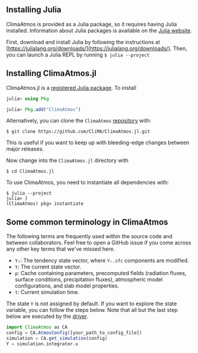 ## Installing Julia

ClimaAtmos is provided as a Julia package, so it requires having Julia installed. Information about Julia packages is available on the [Julia website](https://julialang.org).

First, download and install Julia by following the instructions at [https://julialang.org/downloads/](https://julialang.org/downloads/). Then, you can launch a Julia REPL by running `$ julia --project`

## Installing ClimaAtmos.jl

ClimaAtmos.jl is a [registered Julia package](https://julialang.org/packages/). To install

```julia
julia> using Pkg

julia> Pkg.add("ClimaAtmos")
```

Alternatively, you can clone the `ClimaAtmos`
[repository](https://github.com/CliMA/ClimaAtmos.jl) with:

```
$ git clone https://github.com/CliMA/ClimaAtmos.jl.git
```
This is useful if you want to keep up with bleeding-edge changes between major releases.

Now change into the `ClimaAtmos.jl` directory with 

```
$ cd ClimaAtmos.jl
```

To use ClimaAtmos, you need to instantiate all dependencies with:

```
$ julia --project
julia> ]
(ClimaAtmos) pkg> instantiate
```

## Some common terminology in ClimaAtmos
The following terms are frequently used within the source code and between collaborators. Feel free to open a GitHub issue if you come across any other key terms that we've missed here.
- `Yₜ`: The tendency state vector, where `Yₜ.sfc` components are modified.
- `Y`: The current state vector.
- `p`: Cache containing parameters, precomputed fields (radiation fluxes, surface
       conditions, precipitation fluxes), atmospheric model configurations, and
       slab model properties.
- `t`: Current simulation time.

The state `Y` is not assigned by default. If you want to explore the state variable, you can follow the steps below. Note that all but the last step below are executed by the [driver](.buildkite/ci_driver.jl).

```Julia
import ClimaAtmos as CA
config = CA.AtmosConfig([your_path_to_config_file])
simulation = CA.get_simulation(config)
Y = simulation.integrator.u
```
